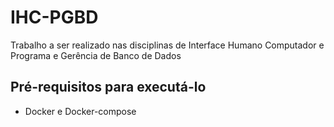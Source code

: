 # IHC-PGBD

Trabalho a ser realizado nas disciplinas de Interface Humano Computador e Programa e Gerência de Banco de Dados

## Pré-requisitos para executá-lo
- Docker e Docker-compose
